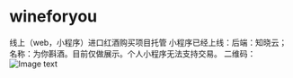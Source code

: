 # wineforyou
线上（web，小程序）进口红酒购买项目托管
小程序已经上线：后端：知晓云；名称：为你斟酒。目前仅做展示。个人小程序无法支持交易。
二维码：![Image text](https://cloud-minapp-23631.cloud.ifanrusercontent.com/1hmFTEA72GYMBdVz.png)
